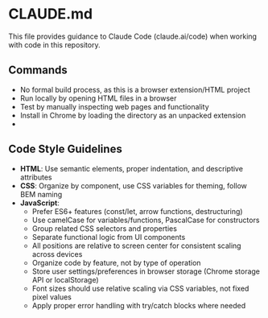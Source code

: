 # CLAUDE.md

This file provides guidance to Claude Code (claude.ai/code) when working with code in this repository.

## Commands
- No formal build process, as this is a browser extension/HTML project
- Run locally by opening HTML files in a browser
- Test by manually inspecting web pages and functionality
- Install in Chrome by loading the directory as an unpacked extension
- 

## Code Style Guidelines
- **HTML**: Use semantic elements, proper indentation, and descriptive attributes
- **CSS**: Organize by component, use CSS variables for theming, follow BEM naming
- **JavaScript**: 
  - Prefer ES6+ features (const/let, arrow functions, destructuring)
  - Use camelCase for variables/functions, PascalCase for constructors
  - Group related CSS selectors and properties
  - Separate functional logic from UI components
  - All positions are relative to screen center for consistent scaling across devices
  - Organize code by feature, not by type of operation
  - Store user settings/preferences in browser storage (Chrome storage API or localStorage)
  - Font sizes should use relative scaling via CSS variables, not fixed pixel values
  - Apply proper error handling with try/catch blocks where needed